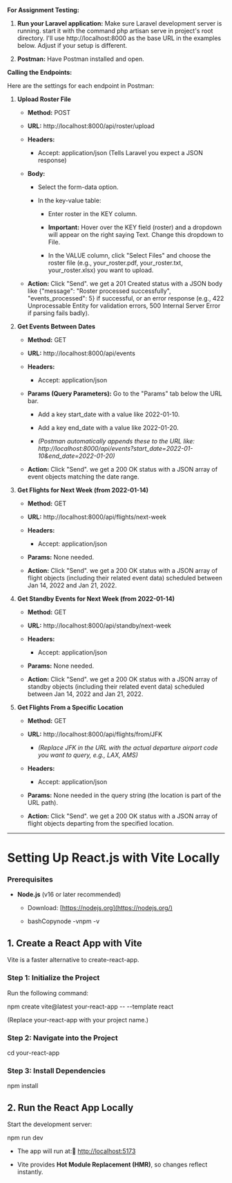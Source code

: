 **For Assignment Testing:**

1. **Run your Laravel application:** Make sure Laravel development server is running. start it with the command php artisan serve in project's root directory. I'll use http://localhost:8000 as the base URL in the examples below. Adjust if your setup is different.

2. **Postman:** Have Postman installed and open.

**Calling the Endpoints:**

Here are the settings for each endpoint in Postman:

1. **Upload Roster File**
   
   * **Method:** POST
   
   * **URL:** http://localhost:8000/api/roster/upload
   
   * **Headers:**
     
     * Accept: application/json (Tells Laravel you expect a JSON response)
   
   * **Body:**
     
     * Select the form-data option.
     
     * In the key-value table:
       
       * Enter roster in the KEY column.
       
       * **Important:** Hover over the KEY field (roster) and a dropdown will appear on the right saying Text. Change this dropdown to File.
       
       * In the VALUE column, click "Select Files" and choose the roster file (e.g., your\_roster.pdf, your\_roster.txt, your\_roster.xlsx) you want to upload.
   
   * **Action:** Click "Send". we get a 201 Created status with a JSON body like {"message": "Roster processed successfully", "events\_processed": 5} if successful, or an error response (e.g., 422 Unprocessable Entity for validation errors, 500 Internal Server Error if parsing fails badly).

2. **Get Events Between Dates**
   
   * **Method:** GET
   
   * **URL:** http://localhost:8000/api/events
   
   * **Headers:**
     
     * Accept: application/json
   
   * **Params (Query Parameters):** Go to the "Params" tab below the URL bar.
     
     * Add a key start\_date with a value like 2022-01-10.
     
     * Add a key end\_date with a value like 2022-01-20.
     
     * _(Postman automatically appends these to the URL like: http://localhost:8000/api/events?start\_date=2022-01-10&end\_date=2022-01-20)_
   
   * **Action:** Click "Send". we get a 200 OK status with a JSON array of event objects matching the date range.

3. **Get Flights for Next Week (from 2022-01-14)**
   
   * **Method:** GET
   
   * **URL:** http://localhost:8000/api/flights/next-week
   
   * **Headers:**
     
     * Accept: application/json
   
   * **Params:** None needed.
   
   * **Action:** Click "Send". we get a 200 OK status with a JSON array of flight objects (including their related event data) scheduled between Jan 14, 2022 and Jan 21, 2022.

4. **Get Standby Events for Next Week (from 2022-01-14)**
   
   * **Method:** GET
   
   * **URL:** http://localhost:8000/api/standby/next-week
   
   * **Headers:**
     
     * Accept: application/json
   
   * **Params:** None needed.
   
   * **Action:** Click "Send". we get a 200 OK status with a JSON array of standby objects (including their related event data) scheduled between Jan 14, 2022 and Jan 21, 2022.

5. **Get Flights From a Specific Location**
   
   * **Method:** GET
   
   * **URL:** http://localhost:8000/api/flights/from/JFK
     
     * _(Replace JFK in the URL with the actual departure airport code you want to query, e.g., LAX, AMS)_
   
   * **Headers:**
     
     * Accept: application/json
   
   * **Params:** None needed in the query string (the location is part of the URL path).
   
   * **Action:** Click "Send". we get a 200 OK status with a JSON array of flight objects departing from the specified location.

---

**Setting Up React.js with Vite Locally**
=========================================

### **Prerequisites**

*   **Node.js** (v16 or later recommended)
    
    *   Download: [https://nodejs.org](https://nodejs.org/)
        
    *   bashCopynode -vnpm -v
        

**1\. Create a React App with Vite**
------------------------------------

Vite is a faster alternative to create-react-app.

### **Step 1: Initialize the Project**

Run the following command:

npm create vite@latest your-react-app -- --template react

(Replace your-react-app with your project name.)

### **Step 2: Navigate into the Project**

cd your-react-app

### **Step 3: Install Dependencies**
npm install

**2\. Run the React App Locally**
---------------------------------

Start the development server:

npm run dev

*   The app will run at:🔗 [http://localhost:5173](http://localhost:5173/)
    
*   Vite provides **Hot Module Replacement (HMR)**, so changes reflect instantly.
    